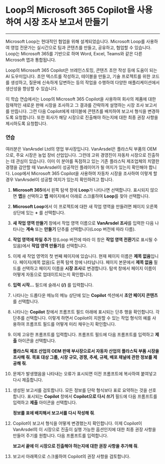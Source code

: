 
# Loop의 Microsoft 365 Copilot을 사용하여 시장 조사 보고서 만들기
---
Microsoft Loop는 현대적인 협업을 위해 설계되었습니다. Microsoft Loop를 사용하여 영업 전문가는 실시간으로 팀과 콘텐츠를 만들고, 공유하고, 협업할 수 있습니다. Loop는 Microsoft 365를 기반으로 하며 Word, Excel, Teams와 같은 다른 Microsoft 앱과 통합됩니다.

Loop의 Microsoft 365 Copilot은 브레인스토밍, 콘텐츠 초안 작성 등에 도움이 되는 AI 도우미입니다. 초안 텍스트를 작성하고, 테이블을 만들고, 기술 프로젝트를 위한 코드를 생성하고, 질문에 신속하게 답변하는 등의 작업을 수행하여 다양한 애플리케이션에서 생산성을 향상할 수 있습니다.

이 학습 연습에서는 Loop의 Microsoft 365 Copilot을 사용하여 회사의 제품에 대한 잠재적인 새로운 판매 시장을 조사하고 그 결과를 간략하게 설명하는 시장 조사 보고서를 만듭니다. 그런 다음 Copilot에게 테이블에 콘텐츠를 배치하여 보고서 형식을 변경하도록 요청합니다. 또한 회사가 해당 시장으로 진출해야 하는지에 대한 최종 권장 사항을 제시하도록 요청합니다.

### 연습

여러분은 VanArsdel Ltd의 영업 부사장입니다. VanArsdel은 플라스틱 부품의 OEM으로, 주요 시장은 농업 장비 산업입니다. 그런데 고위 경영진이 자동차 시장으로 진출하는 데 관심이 있습니다. 이미 이 분야를 독점하고 있는 기존 플라스틱 제조업체의 치열한 경쟁을 감안할 때 VanArsdel이 성공적인 플레이어가 될 여지가 있는지 확인해야 합니다. Loop에서 Microsoft 365 Copilot을 사용하여 자동차 시장을 조사하여 이렇게 할 경우 VanArsdel이 성공할 여지가 있는지 확인하려고 합니다.

1.  **Microsoft 365**에서 왼쪽 탐색 창에 **Loop**가 나타나면 선택합니다. 표시되지 않으면 **앱**을 선택하고 **앱** 페이지에서 아래로 스크롤하여 **Loop**를 찾아 선택합니다.
2.  **Microsoft Loop**에서 이 프로젝트에 대한 새 작업 영역을 만들려면 페이지 오른쪽 상단에 있는 **+** 를 선택합니다.
3.  **새 작업 영역 만들기** 창에서 작업 영역 이름으로 **VanArsdel 조사**를 입력한 다음 나타나는 **계속** 또는 **만들기** 단추를 선택합니다(Loop 버전에 따라 다름).
4.  **작업 영역에 파일 추가** 창(Loop 버전에 따라 이 창은 **작업 영역 전환기**로 표시될 수 있음)에서 **작업 영역 만들기**를 선택합니다.
5.  이제 새 작업 영역의 첫 번째 페이지에 있습니다. 현재 페이지 이름은 **제목 없음**입니다. 페이지(제목 없음)도 왼쪽 탐색 창에 나타납니다. 페이지 본문에서 **제목 없음** 필드를 선택하고 페이지 이름을 **시장 조사**로 변경합니다. 탐색 창에서 페이지 이름이 어떻게 자동으로 업데이트되는지 확인합니다.
6.  **입력 시작...** 필드에 슬래시 **(/)** 를 입력합니다.
7.  나타나는 드롭다운 메뉴의 메뉴 상단에 있는 **Copilot** 섹션에서 **초안 페이지 콘텐츠**를 선택합니다.
8.  나타나는 **Copilot** 창에서 프롬프트 필드 아래에 표시되는 단추 행을 확인합니다. 각 단추를 선택합니다. 이렇게 하면서 Copilot이 지원할 수 있는 작업 형식의 예를 사용하여 프롬프트 필드를 어떻게 미리 채우는지 확인합니다.
9.  이제 고유한 프롬프트를 입력합니다. 프롬프트 필드에 다음 프롬프트를 입력하고 **제출** 아이콘을 선택합니다.
    
    **플라스틱 제조 산업의 OEM 판매 부사장으로서 자동차 산업의 플라스틱 부품 시장을 조사해 줘. 목표 대상 그룹, 시장 규모, 경쟁, 추세, 규제, 배포 채널에 관한 정보를 제공해 줘**.
10. 문제가 발생했음을 나타내는 오류가 표시되면 이전 프롬프트에 복사하여 붙여넣고 다시 제출합니다.
11. 생성된 보고서를 검토합니다. 모든 정보를 단락 형식보다 표로 요약하는 것을 선호합니다. 표시되는 **Copilot** 창에서 **Copilot으로 다시 쓰기** 필드에 다음 프롬프트를 입력하고 **제출** 아이콘을 선택합니다.
    
    **정보를 표에 배치해서 보고서를 다시 작성해 줘**.
12. Copilot이 보고서 형식을 어떻게 변경했는지 확인합니다. 이제 Copilot이 VanArsdel의 이 시장으로 진출이 실행 가능한 옵션인지에 대한 최종 권장 사항을 만들어 주기를 원합니다. 다음 프롬프트를 입력합니다.
    
    **보고서 끝에 이 시장으로 진출해야 하는지에 대한 권장 사항을 추가해 줘**.
13. 보고서 아래쪽으로 스크롤하여 Copilot의 권장 사항을 검토합니다.
